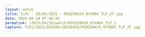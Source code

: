 ```yaml
---
layout: watch
title: TLP2 - 29/04/2025 - M20250429_074804_TLP_2T.jpg
date: 2025-04-29 07:48:04
permalink: /2025/04/29/watch/M20250429_074804_TLP_2
capture: TLP2/2025/202504/20250428/M20250429_074804_TLP_2T.jpg
---
```

